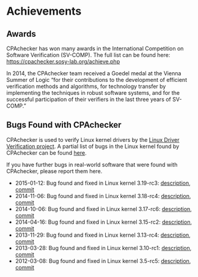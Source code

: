 # Achievements

## Awards

CPAchecker has won many awards in the International Competition on Software Verification (SV-COMP).
The full list can be found here:
https://cpachecker.sosy-lab.org/achieve.php

In 2014, the CPAchecker team received a Goedel medal at the Vienna Summer of Logic
“for their contributions to the development of efficient verification methods and algorithms,
for technology transfer by implementing the techniques in robust software systems,
and for the successful participation of their verifiers in the last three years of SV-COMP.”

## Bugs Found with CPAchecker

CPAchecker is used to verify Linux kernel drivers
by the [Linux Driver Verification project](http://linuxtesting.org/ldv).
A partial list of bugs in the Linux kernel found by CPAchecker can be found
[here](http://linuxtesting.org/results/ldv-cpachecker).

If you have further bugs in real-world software that were found with CPAchecker,
please report them here.

- 2015-01-12: Bug found and fixed in Linux kernel 3.19-rc3:
  [description](http://linuxtesting.org/results/report?num=L0183),
  [commit](https://git.kernel.org/cgit/linux/kernel/git/torvalds/linux.git/commit/?id=c4277e9ea70431aea0fecebb8bb9a3fbc27d074e)
- 2014-11-06: Bug found and fixed in Linux kernel 3.18-rc4:
  [description](http://linuxtesting.org/results/report?num=L0176),
  [commit](https://git.kernel.org/cgit/linux/kernel/git/torvalds/linux.git/commit/?id=816764859a5347315cb2f1578cf0252ee129c128)
- 2014-10-06: Bug found and fixed in Linux kernel 3.17-rc6:
  [description](http://linuxtesting.org/results/report?num=L0170),
  [commit](https://git.kernel.org/cgit/linux/kernel/git/torvalds/linux.git/commit/?id=56ec16cb1e1ce46354de8511eef962a417c32c92)
- 2014-04-16: Bug found and fixed in Linux kernel 3.15-rc2:
  [description](http://linuxtesting.org/results/report?num=L0150),
  [commit](https://git.kernel.org/cgit/linux/kernel/git/torvalds/linux.git/commit/?id=070c0b17f6a1ba39dff9be112218127e7e8fd456)
- 2013-11-29: Bug found and fixed in Linux kernel 3.13-rc4:
  [description](http://linuxtesting.org/results/report?num=L0134),
  [commit](https://git.kernel.org/cgit/linux/kernel/git/torvalds/linux.git/commit/?id=6633327d59067fe16128d66968cd50a10ca7a09c)
- 2013-03-28: Bug found and fixed in Linux kernel 3.10-rc1:
  [description](http://linuxtesting.org/results/report?num=L0096),
  [commit](https://git.kernel.org/cgit/linux/kernel/git/torvalds/linux.git/commit/?id=193d01532a730a53cbc74462799dbc43968b97fd)
- 2012-03-08: Bug found and fixed in Linux kernel 3.5-rc5:
  [description](http://linuxtesting.org/results/report?num=L0048),
  [commit](https://git.kernel.org/cgit/linux/kernel/git/torvalds/linux.git/commit/?id=0c07aec31a98a63ee83f2bbad4a2fab0e0f58d33)
